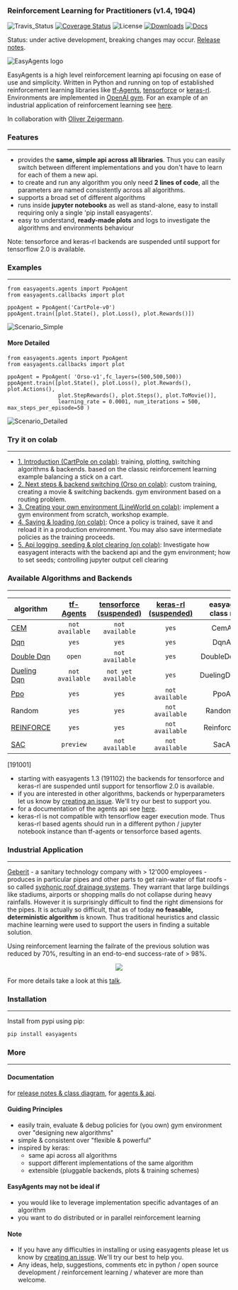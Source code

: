### Reinforcement Learning for Practitioners (v1.4, 19Q4)
![Travis_Status](https://travis-ci.com/christianhidber/easyagents.svg?branch=master)
[![Coverage Status](https://coveralls.io/repos/github/christianhidber/easyagents/badge.svg?branch=master)](https://coveralls.io/github/christianhidber/easyagents?branch=master)
![License](https://img.shields.io/github/license/christianhidber/easyagents)
[![Downloads](https://pepy.tech/badge/easyagents)](https://pepy.tech/project/easyagents)
[![Docs](https://img.shields.io/badge/api-docs-blue)](https://christianhidber.github.io/easyagents/)


Status: 
under active development, breaking changes may occur. 
[Release notes](documentation/Markdown/Release_Notes.md).

![EasyAgents logo](images/EazyAgentsIcon.png)

EasyAgents is a high level reinforcement learning api focusing on ease of use and simplicity.
Written in Python and running on top of established reinforcement learning libraries like
[tf-Agents](https://github.com/tensorflow/agents), 
[tensorforce](https://github.com/tensorforce/tensorforce) or 
[keras-rl](https://github.com/keras-rl/keras-rl).
Environments are implemented in [OpenAI gym](https://github.com/openai/gym). 
For an example of an industrial application of reinforcement learning see [here](#Industrial-Application).

In collaboration with [Oliver Zeigermann](http://zeigermann.eu/). 

### Features 
---
* provides the **same, simple api across all libraries**. Thus you can easily switch between different implementations
  and you don't have to learn for each of them a new api.
* to create and run any algorithm you only need **2 lines of code**, all the parameters are named
  consistently across all algorithms.
* supports a broad set of different algorithms
* runs inside **jupyter notebooks** as well as stand-alone, easy to install requiring only a single 
  'pip install easyagents'.
* easy to understand, **ready-made plots** and logs to investigate the algorithms and environments behaviour

Note: tensorforce and keras-rl backends are suspended until support for tensorflow 2.0 is available.

### Examples
---
````
from easyagents.agents import PpoAgent
from easyagents.callbacks import plot

ppoAgent = PpoAgent('CartPole-v0')
ppoAgent.train([plot.State(), plot.Loss(), plot.Rewards()])
````
![Scenario_Simple](images/Scenario_simple.png)

#### More Detailed
````
from easyagents.agents import PpoAgent
from easyagents.callbacks import plot

ppoAgent = PpoAgent( 'Orso-v1',fc_layers=(500,500,500))
ppoAgent.train([plot.State(), plot.Loss(), plot.Rewards(), plot.Actions(), 
                plot.StepRewards(), plot.Steps(), plot.ToMovie()], 
                learning_rate = 0.0001, num_iterations = 500, max_steps_per_episode=50 )
````

![Scenario_Detailed](images/Scenario_detailed.gif)

### Try it on colab
---
* [1. Introduction (CartPole on colab)](https://colab.research.google.com/github/christianhidber/easyagents/blob/master/jupyter_notebooks/intro_cartpole.ipynb):
   training, plotting, switching algorithms & backends. based on the classic reinforcement learning example 
   balancing a stick on a cart.
* [2. Next steps & backend switching (Orso on colab)](https://colab.research.google.com/github/christianhidber/easyagents/blob/master/jupyter_notebooks/intro_orso.ipynb):
  custom training, creating a movie & switching backends. gym environment based on a routing problem.
* [3. Creating your own environment (LineWorld on colab)](https://colab.research.google.com/github/christianhidber/easyagents/blob/master/jupyter_notebooks/intro_line.ipynb):
  implement a gym environment from scratch, workshop example.
* [4. Saving & loading (on colab)](https://colab.research.google.com/github/christianhidber/easyagents/blob/master/jupyter_notebooks/intro_persistence.ipynb): 
  Once a policy is trained, save it and reload it in a production environment. 
  You may also save intermediate policies as the training proceeds. 
* [5. Api logging, seeding & plot clearing (on colab)](https://colab.research.google.com/github/christianhidber/easyagents/blob/master/jupyter_notebooks/intro_logging.ipynb): 
  Investigate how easyagent interacts with the backend api and the gym environment; 
  how to set seeds; controlling jupyter output cell clearing

### Available Algorithms and Backends
---

|algorithm | [tf-Agents](https://github.com/tensorflow/agents) | [tensorforce (suspended)](https://github.com/tensorforce/tensorforce) | [keras-rl (suspended)](https://github.com/keras-rl/keras-rl) | easyagents class name |
|----------|:---------:|:-----------:|:--------:| :---: | 
|[CEM](https://citeseerx.ist.psu.edu/viewdoc/download?doi=10.1.1.81.6579&rep=rep1&type=pdf) |`not available`  |`not available`  |`yes`  | CemAgent | 
|[Dqn](https://arxiv.org/abs/1312.5602)           |`yes`           |`yes`    |`yes`            | DqnAgent | 
|[Double Dqn](https://arxiv.org/abs/1509.06461)   |`open`          |`not available`    |`yes`  | DoubleDqnAgent|
|[Dueling Dqn](https://arxiv.org/abs/1511.06581)  | `not available`        |`not yet available`    |`yes`   | DuelingDqnAgent|
|[Ppo](https://arxiv.org/abs/1707.06347)          |`yes`           |`yes`     |`not available` | PpoAgent |
|Random                                           |`yes`           |`yes`    |`not available`  | RandomAgent |
|[REINFORCE](http://www-anw.cs.umass.edu/~barto/courses/cs687/williams92simple.pdf)  |`yes`  |`yes` |`not available`| ReinforceAgent | 
|[SAC](https://arxiv.org/abs/1801.01290)          |`preview`          |`not available`|`not available`|SacAgent|

[191001]

* starting with easyagents 1.3 (191102) the backends for tensorforce and keras-rl are suspended until support for tensorflow 2.0 is available.
* if you are interested in other algorithms, backends or hyperparameters let us know by
 [creating an issue](https://github.com/christianhidber/easyagents/issues/new/choose). 
  We'll try our best to support you.
* for a documentation of the agents api see [here](https://christianhidber.github.io/easyagents/).
* keras-rl is not compatible with tensorflow eager execution mode.
Thus keras-rl based agents should run in a different python / jupyter notebook instance 
than  tf-agents or tensorforce based agents.


### Industrial Application
---
[Geberit](https://www.geberit.com/en/) - a sanitary technology company with > 12'000 employees -
produces in particular pipes and other parts to get rain-water of flat roofs - so called
[syphonic roof drainage systems](https://www.international.geberit.com/products/piping-systems-drainage/geberit-pluvia-roof-drainage/). 
They warrant that large buildings like stadiums, airports or shopping malls do not collapse during 
heavy rainfalls. 
However it is surprisingly difficult to find the right dimensions for the pipes. 
It is actually so difficult, that as of today **no feasable, deterministic algorithm** is known. 
Thus traditional heuristics and classic machine learning were used to support the users 
in finding a suitable solution.

Using reinforcement learning the failrate of the previous solution was reduced by 70%, resulting
in an end-to-end success-rate of > 98%.

<p align="center"> 
<img src="https://raw.githubusercontent.com/christianhidber/easyagents/master/images/Pluvia_small.png">
</p>

For more details take a look at this [talk](https://www.youtube.com/watch?v=3RjSanoNIlk).


### Installation
---
Install from pypi using pip:

```python
pip install easyagents
```


### More
---
#### Documentation
for [release notes & class diagram](documentation/Markdown/Release_Notes.md), 
for [agents & api](https://christianhidber.github.io/easyagents/). 

#### Guiding Principles
* easily train, evaluate & debug policies for (you own) gym environment over "designing new algorithms"
* simple & consistent over "flexible & powerful"
* inspired by keras: 
    * same api across all algorithms
    * support different implementations of the same algorithm 
    * extensible (pluggable backends, plots & training schemes)   

#### EasyAgents may not be ideal if

* you would like to leverage implementation specific advantages of an algorithm
* you want to do distributed or in parallel reinforcement learning

#### Note

* If you have any difficulties in installing or using easyagents please let us know by 
  [creating an issue](https://github.com/christianhidber/easyagents/issues/new/choose).
  We'll try our best to help you.
* Any ideas, help, suggestions, comments etc in python / open source development / reinforcement learning / whatever
  are more than welcome. 
